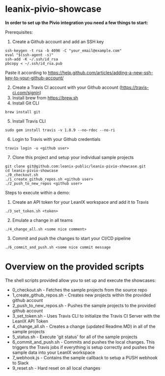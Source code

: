 # leanix-pivio-showcase

**In order to set up the Pivio integration you need a few things to start:**

Prerequisites:

1. Create a Github account and add an SSH key 
```
ssh-keygen -t rsa -b 4096 -C "your_email@example.com"
eval "$(ssh-agent -s)"
ssh-add -K ~/.ssh/id_rsa
pbcopy < ~/.ssh/id_rsa.pub
```
Paste it according to https://help.github.com/articles/adding-a-new-ssh-key-to-your-github-account/


2. Create a Travis CI account with your Github account (https://travis-ci.com/signin)
3. Install brew from https://brew.sh
4. Install Git CLI 
```
brew install git
```
5. Install Travis CLI 
```
sudo gem install travis -v 1.8.9 --no-rdoc --no-ri
```

6. Login to Travis with your Github credentials
```
travis login -u <github user>
```

7. Clone this project and setup your individual sample projects
```
git clone git@github.com:leanix-public/leanix-pivio-showcase.git
cd leanix-pivio-showcase
./0_checkout.sh
./1_create_github_repos.sh <github user>
./2_push_to_new_repos <github user>
```

Steps to execute within a demo:
1. Create an API token for your LeanIX workspace and add it to Travis
```
./3_set_token.sh <token>
```
2. Emulate a change in all teams
```
./4_change_all.sh <some nice comment>
```
3. Commit and push the changes to start your CI/CD pipeline
```
./6_commit_and_push.sh <some nice commit message
```


# Overview on the provided scripts
The shell scripts provided allow you to set up and execute the showcases:
- 0_checkout.sh - Fetches the sample projects from the source repo
- 1_create_github_repos.sh - Creates new projects within the provided github account
- 2_push_to_new_repos.sh - Pushes the sample projects to the provided github account
- 3_set_token.sh - Uses Travis CLI to initialize the Travis CI Server with the LeanIX API Token
- 4_change_all.sh - Creates a change (updated Readme.MD) in all of the sample projects
- 5_status.sh - Execute 'git status' for all of the sample projects
- 6_commit_and_push.sh - Commits and pushes the local changes. This triggers the Travis jobs if everything is setup correctly and pushes the sample data into your LeanIX workspace
- 7_webhook.js - Contains the sample callback to setup a PUSH webhook to Slack
- 9_reset.sh - Hard reset on all local changes


      
  
